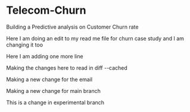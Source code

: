# Telecom-Churn
Building a Predictive analysis on Customer Churn rate

Here I am doing an edit to my read me file for churn case study
and I am changing it too

Here I am adding one more line 

Making the changes here to read in diff --cached 

Making a new change for the email


Making a new change for main branch


This is a change in experimental branch
